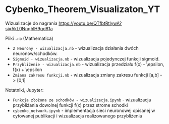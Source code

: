 # Cybenko_Theorem_Visualizaton_YT
Wizualizacje do nagrania https://youtu.be/QTfbtRtIywA?si=5kL0NnqhlH9qd81a

Pliki `.nb` (Mathematica)
* `2 Neurony - wizualizacja.nb` - wizualizacja działania dwóch neuronów/schodków.
* `Sigmoid - wizualizacja.nb` - wizualizacja pojedynczej funkcji sigmoid.
* `Przybliżenie - wizualizacja.nb` - wizualizacja przedziału f(x) - \epsilon, f(x) + \epsilon
* `Zmiana zakresu funkcji.nb` - wizualizacja zmiany zakresu funkcji [a,b] -> [0,1]

Notatniki, Jupyter:
* `Funkcja złożona ze schodków - wizualizacja.ipynb` - wizualizacja przybliżania dowolnej funkcji f(x) przez strome schodki
* `cybenko_network.ipynb` - implementacja sieci neuronowej opisanej w cytowanej publikacji i wizualizacja realizowanego przybliżenia
